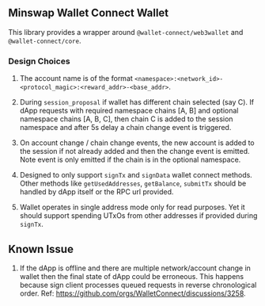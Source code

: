 ## Minswap Wallet Connect Wallet

This library provides a wrapper around `@wallet-connect/web3wallet` and `@wallet-connect/core`.

### Design Choices

1. The account name is of the format `<namespace>:<network_id>-<protocol_magic>:<reward_addr>-<base_addr>`.

2. During `session_proposal` if wallet has different chain selected (say C). If dApp requests with required namespace chains [A, B] and optional namespace chains [A, B, C], then chain C is added to the session namespace and after 5s delay a chain change event is triggered.

3. On account change / chain change events, the new account is added to the session if not already added and then the change event is emitted. Note event is only emitted if the chain is in the optional namespace.

4. Designed to only support `signTx` and `signData` wallet connect methods. Other methods like `getUsedAddresses`, `getBalance`, `submitTx` should be handled by dApp itself or the RPC url provided.

5. Wallet operates in single address mode only for read purposes. Yet it should support spending UTxOs from other addresses if provided during `signTx`.

## Known Issue

1. If the dApp is offline and there are multiple network/account change in wallet then the final state of dApp could be erroneous. This happens because sign client processes queued requests in reverse chronological order. Ref: https://github.com/orgs/WalletConnect/discussions/3258.
